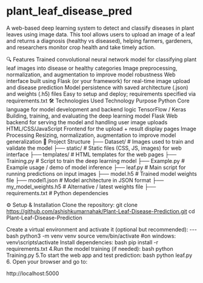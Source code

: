 # plant_leaf_disease_pred
A web-based deep learning system to detect and classify diseases in plant leaves using image data. This tool allows users to upload an image of a leaf and returns a diagnosis (healthy vs diseased), helping farmers, gardeners, and researchers monitor crop health and take timely action.

🔍 Features
Trained convolutional neural network model for classifying plant leaf images into disease or healthy categories
Image preprocessing, normalization, and augmentation to improve model robustness
Web interface built using Flask (or your framework) for real-time image upload and disease prediction
Model persistence with saved architecture (.json) and weights (.h5) files
Easy to setup and deploy; requirements specified via requirements.txt
🛠️ Technologies Used
Technology	Purpose
Python	Core language for model development and backend logic
TensorFlow / Keras	Building, training, and evaluating the deep learning model
Flask	Web backend for serving the model and handling user image uploads
HTML/CSS/JavaScript	Frontend for the upload + result display pages
Image Processing	Resizing, normalization, augmentation to improve model generalization
📁 Project Structure
├── Dataset/ # Images used to train and validate the model ├── static/ # Static files (CSS, JS, images) for web interface ├── templates/ # HTML templates for the web pages ├── Training.py # Script to train the deep learning model ├── Example.py # Example usage / demo of model inference ├── leaf.py # Main script for running predictions on input images ├── model.h5 # Trained model weights file ├── model1.json # Model architecture in JSON format ├── my_model_weights.h5 # Alternative / latest weights file ├── requirements.txt # Python dependencies

⚙️ Setup & Installation
Clone the repository:
git clone https://github.com/ashishkumarnahak/Plant-Leaf-Disease-Prediction.git
cd Plant-Leaf-Disease-Prediction

Create a virtual environment and activate it (optional but recommended):
---bash python3 -m venv venv source venv/bin/activate #on windows: venv\scripts\activate
Install dependencies: bash pip install -r requirements.txt
4.Run the model training (if needed): bash python Training.py 5.To start the web app and test prediction: bash python leaf.py 6. Open your browser and go to:

http://localhost:5000

